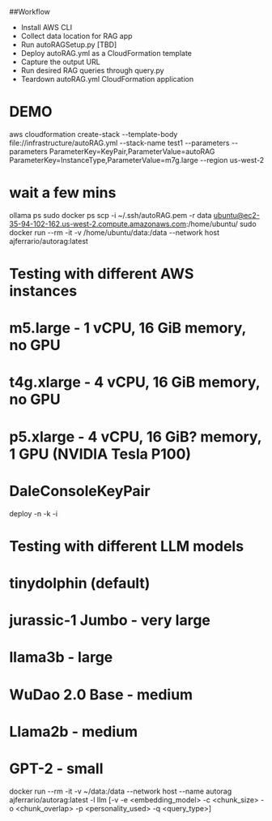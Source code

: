 ##Workflow
- Install AWS CLI
- Collect data location for RAG app
- Run autoRAGSetup.py [TBD]
- Deploy autoRAG.yml as a CloudFormation template
- Capture the output URL
- Run desired RAG queries through query.py
- Teardown autoRAG.yml CloudFormation application


# DEMO
aws cloudformation create-stack --template-body file://infrastructure/autoRAG.yml --stack-name test1 --parameters --parameters ParameterKey=KeyPair,ParameterValue=autoRAG ParameterKey=InstanceType,ParameterValue=m7g.large  --region us-west-2
# wait a few mins
ollama ps
sudo docker ps
scp -i ~/.ssh/autoRAG.pem -r data ubuntu@ec2-35-94-102-162.us-west-2.compute.amazonaws.com:/home/ubuntu/ 
sudo docker run --rm -it -v /home/ubuntu/data:/data --network host ajferrario/autorag:latest

# Testing with different AWS instances
# m5.large - 1 vCPU, 16 GiB memory, no GPU
# t4g.xlarge - 4 vCPU, 16 GiB memory, no GPU
# p5.xlarge - 4  vCPU, 16 GiB? memory, 1 GPU (NVIDIA Tesla P100)
# DaleConsoleKeyPair
deploy -n <stack-name> -k <keypair> -i <ec2-instanct-type>

# Testing with different LLM models
# tinydolphin (default)
#
# jurassic-1 Jumbo - very large
# llama3b - large
# WuDao 2.0 Base - medium
# Llama2b - medium
# GPT-2 - small
docker run --rm -it -v ~/data:/data --network host --name autorag ajferrario/autorag:latest -l llm [-v -e <embedding_model> -c <chunk_size> -o <chunk_overlap> -p <personality_used> -q <query_type>]
